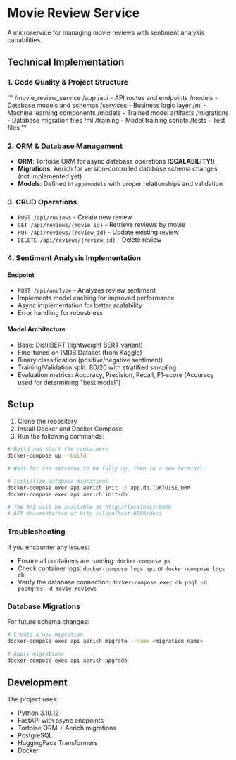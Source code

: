 # Movie Review Service

A microservice for managing movie reviews with sentiment analysis capabilities.

## Technical Implementation

### 1. Code Quality & Project Structure

'''
/movie_review_service
    /app
        /api         - API routes and endpoints
        /models      - Database models and schemas
        /services    - Business logic layer
        /ml          - Machine learning components
            /models  - Trained model artifacts
    /migrations      - Database migration files
    /ml
        /training   - Model training scripts
    /tests          - Test files
'''

### 2. ORM & Database Management

- **ORM**: Tortoise ORM for async database operations (**SCALABILITY!**)
- **Migrations**: Aerich for version-controlled database schema changes (not implemented yet)
- **Models**: Defined in `app/models` with proper relationships and validation

### 3. CRUD Operations

- `POST /api/reviews` - Create new review
- `GET /api/reviews/{movie_id}` - Retrieve reviews by movie
- `PUT /api/reviews/{review_id}` - Update existing review
- `DELETE /api/reviews/{review_id}` - Delete review

### 4. Sentiment Analysis Implementation

#### Endpoint

- `POST /api/analyze` - Analyzes review sentiment
- Implements model caching for improved performance
- Async implementation for better scalability
- Error handling for robustness

#### Model Architecture

- Base: DistilBERT (lightweight BERT variant)
- Fine-tuned on IMDB Dataset (from Kaggle)
- Binary classification (positive/negative sentiment)
- Training/Validation split: 80/20 with stratified sampling
- Evaluation metrics: Accuracy, Precision, Recall, F1-score (Accuracy used for determining "best model")

## Setup

1. Clone the repository
2. Install Docker and Docker Compose
3. Run the following commands:

```bash
# Build and start the containers
docker-compose up --build

# Wait for the services to be fully up, then in a new terminal:

# Initialize database migrations
docker-compose exec api aerich init -t app.db.TORTOISE_ORM
docker-compose exec api aerich init-db

# The API will be available at http://localhost:8000
# API documentation at http://localhost:8000/docs
```

### Troubleshooting

If you encounter any issues:

- Ensure all containers are running: `docker-compose ps`
- Check container logs: `docker-compose logs api` or `docker-compose logs db`
- Verify the database connection: `docker-compose exec db psql -U postgres -d movie_reviews`

### Database Migrations

For future schema changes:

```bash
# Create a new migration
docker-compose exec api aerich migrate --name <migration_name>

# Apply migrations
docker-compose exec api aerich upgrade
```

## Development

The project uses:

- Python 3.10.12
- FastAPI with async endpoints
- Tortoise ORM + Aerich migrations
- PostgreSQL
- HuggingFace Transformers
- Docker


